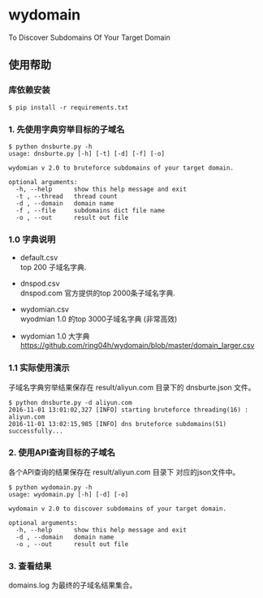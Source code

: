 # wydomain
To Discover Subdomains Of Your Target Domain

## 使用帮助
### 库依赖安装
```
$ pip install -r requirements.txt	
```

### 1. 先使用字典穷举目标的子域名
```
$ python dnsburte.py -h
usage: dnsburte.py [-h] [-t] [-d] [-f] [-o]

wydomian v 2.0 to bruteforce subdomains of your target domain.

optional arguments:
  -h, --help      show this help message and exit
  -t , --thread   thread count
  -d , --domain   domain name
  -f , --file     subdomains dict file name
  -o , --out      result out file
```
### 1.0  字典说明
* default.csv    
top 200 子域名字典.   

* dnspod.csv   
dnspod.com 官方提供的top 2000条子域名字典.   

* wydomian.csv   
wyodmian 1.0 的top 3000子域名字典 (非常高效)   
   
* wydomian 1.0 大字典   
https://github.com/ring04h/wydomain/blob/master/domain_larger.csv 
   
### 1.1 实际使用演示
子域名字典穷举结果保存在 result/aliyun.com 目录下的 dnsburte.json 文件。   
   
```
$ python dnsburte.py -d aliyun.com
2016-11-01 13:01:02,327 [INFO] starting bruteforce threading(16) : aliyun.com
2016-11-01 13:02:15,985 [INFO] dns bruteforce subdomains(51) successfully...
```
   
### 2. 使用API查询目标的子域名
各个API查询的结果保存在 result/aliyun.com 目录下 对应的json文件中。   
   
```
$ python wydomain.py -h
usage: wydomain.py [-h] [-d] [-o]

wydomain v 2.0 to discover subdomains of your target domain.

optional arguments:
  -h, --help      show this help message and exit
  -d , --domain   domain name
  -o , --out      result out file
```

### 3. 查看结果
domains.log 为最终的子域名结果集合。
